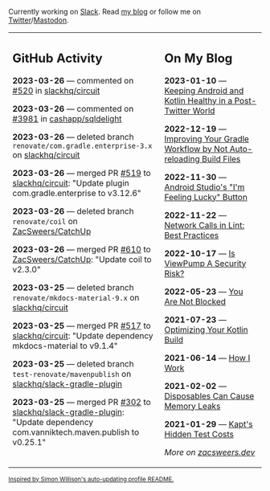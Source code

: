 Currently working on [Slack](https://slack.com/). Read [my blog](https://zacsweers.dev/) or follow me on [Twitter](https://twitter.com/ZacSweers)/[Mastodon](https://hachyderm.io/@ZacSweers).

<table><tr><td valign="top" width="60%">

## GitHub Activity
<!-- githubActivity starts -->
**2023-03-26** — commented on [#520](https://github.com/slackhq/circuit/pull/520#issuecomment-1484233638) in [slackhq/circuit](https://github.com/slackhq/circuit)

**2023-03-26** — commented on [#3981](https://github.com/cashapp/sqldelight/pull/3981#issuecomment-1484202141) in [cashapp/sqldelight](https://github.com/cashapp/sqldelight)

**2023-03-26** — deleted branch `renovate/com.gradle.enterprise-3.x` on [slackhq/circuit](https://github.com/slackhq/circuit)

**2023-03-26** — merged PR [#519](https://github.com/slackhq/circuit/pull/519) to [slackhq/circuit](https://github.com/slackhq/circuit): "Update plugin com.gradle.enterprise to v3.12.6"

**2023-03-26** — deleted branch `renovate/coil` on [ZacSweers/CatchUp](https://github.com/ZacSweers/CatchUp)

**2023-03-26** — merged PR [#610](https://github.com/ZacSweers/CatchUp/pull/610) to [ZacSweers/CatchUp](https://github.com/ZacSweers/CatchUp): "Update coil to v2.3.0"

**2023-03-25** — deleted branch `renovate/mkdocs-material-9.x` on [slackhq/circuit](https://github.com/slackhq/circuit)

**2023-03-25** — merged PR [#517](https://github.com/slackhq/circuit/pull/517) to [slackhq/circuit](https://github.com/slackhq/circuit): "Update dependency mkdocs-material to v9.1.4"

**2023-03-25** — deleted branch `test-renovate/mavenpublish` on [slackhq/slack-gradle-plugin](https://github.com/slackhq/slack-gradle-plugin)

**2023-03-25** — merged PR [#302](https://github.com/slackhq/slack-gradle-plugin/pull/302) to [slackhq/slack-gradle-plugin](https://github.com/slackhq/slack-gradle-plugin): "Update dependency com.vanniktech.maven.publish to v0.25.1"
<!-- githubActivity ends -->
</td><td valign="top" width="40%">

## On My Blog
<!-- blog starts -->
**2023-01-10** — [Keeping Android and Kotlin Healthy in a Post-Twitter World](https://www.zacsweers.dev/keeping-android-healthy/)

**2022-12-19** — [Improving Your Gradle Workflow by Not Auto-reloading Build Files](https://www.zacsweers.dev/improving-your-workflow-by-not-auto-reloading-build-files/)

**2022-11-30** — [Android Studio's "I'm Feeling Lucky" Button](https://www.zacsweers.dev/android-studios-im-feeling-lucky-button/)

**2022-11-22** — [Network Calls in Lint: Best Practices](https://www.zacsweers.dev/network-calls-in-lint-best-practices/)

**2022-10-17** — [Is ViewPump A Security Risk?](https://www.zacsweers.dev/is-viewpump-a-security-risk/)

**2022-05-23** — [You Are Not Blocked](https://www.zacsweers.dev/you-are-not-blocked/)

**2021-07-23** — [Optimizing Your Kotlin Build](https://www.zacsweers.dev/optimizing-your-kotlin-build/)

**2021-06-14** — [How I Work](https://www.zacsweers.dev/how-i-work/)

**2021-02-02** — [Disposables Can Cause Memory Leaks](https://www.zacsweers.dev/disposables-can-cause-memory-leaks/)

**2021-01-29** — [Kapt's Hidden Test Costs](https://www.zacsweers.dev/kapts-hidden-test-costs/)
<!-- blog ends -->
_More on [zacsweers.dev](https://zacsweers.dev/)_
</td></tr></table>

<sub><a href="https://simonwillison.net/2020/Jul/10/self-updating-profile-readme/">Inspired by Simon Willison's auto-updating profile README.</a></sub>